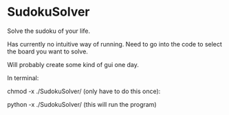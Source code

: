# SudokuSolver
Solve the sudoku of your life.

Has currently no intuitive way of running. Need to go into the code to select the board you want to solve.

Will probably create some kind of gui one day.


In terminal:


chmod -x ./SudokuSolver/ (only have to do this once):

python -x ./SudokuSolver/ (this will run the program)
